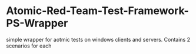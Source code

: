 # Atomic-Red-Team-Test-Framework-PS-Wrapper
simple wrapper for aotmic tests on windows clients and servers. Contains 2 scenarios for each
